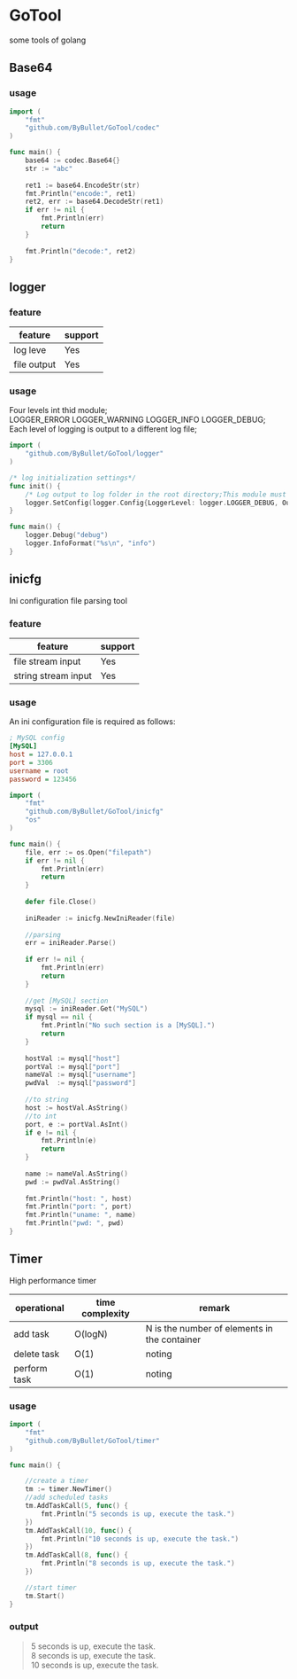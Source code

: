 # GoTool
some tools of golang

## Base64
### usage
```go
import (
    "fmt"
    "github.com/ByBullet/GoTool/codec"
)

func main() {
    base64 := codec.Base64{}
    str := "abc"
    
    ret1 := base64.EncodeStr(str)
    fmt.Println("encode:", ret1)
    ret2, err := base64.DecodeStr(ret1)
    if err != nil {
        fmt.Println(err)
        return
    }
    
    fmt.Println("decode:", ret2)
}

```

## logger
### feature
| feature |  support |   
|  ----   |  ----    | 
| log leve|  Yes     | 
|file output|Yes     |

### usage
Four levels int thid module; <br>
LOGGER_ERROR LOGGER_WARNING LOGGER_INFO LOGGER_DEBUG;<br>
Each level of logging is output to a different log file;<br>

```go
import (
	"github.com/ByBullet/GoTool/logger"
)

/* log initialization settings*/
func init() {
	/* Log output to log folder in the root directory;This module must be initialized before other modules; */
	logger.SetConfig(logger.Config{LoggerLevel: logger.LOGGER_DEBUG, OutType: logger.LOGGER_FILE, OutDir: "log"})
}

func main() {
	logger.Debug("debug")
	logger.InfoFormat("%s\n", "info")
}
```

## inicfg
Ini configuration file parsing tool
### feature
| feature             |  support |   
|        ----         |   ----   | 
| file stream input   |   Yes    | 
| string stream input |   Yes    |
### usage
An ini configuration file is required as follows:
```ini
; MySQL config
[MySQL]
host = 127.0.0.1
port = 3306
username = root
password = 123456
```
```go
import (
    "fmt"
    "github.com/ByBullet/GoTool/inicfg"
    "os"
)

func main() {
    file, err := os.Open("filepath")
    if err != nil {
        fmt.Println(err)
        return
    }
    
    defer file.Close()
    
    iniReader := inicfg.NewIniReader(file)
    
    //parsing
    err = iniReader.Parse()
    
    if err != nil {
        fmt.Println(err)
        return
    }
    
    //get [MySQL] section
    mysql := iniReader.Get("MySQL")
    if mysql == nil {
        fmt.Println("No such section is a [MySQL].")
        return
    }
    
    hostVal := mysql["host"]
    portVal := mysql["port"]
    nameVal := mysql["username"]
    pwdVal  := mysql["password"]
    
    //to string
    host := hostVal.AsString()
    //to int
    port, e := portVal.AsInt()
    if e != nil {
        fmt.Println(e)
        return
    }
    
    name := nameVal.AsString()
    pwd := pwdVal.AsString()
    
    fmt.Println("host: ", host)
    fmt.Println("port: ", port)
    fmt.Println("uname: ", name)
    fmt.Println("pwd: ", pwd)	
}
```
## Timer
High performance timer

| operational         |  time complexity |  remark |
|        ----         |   ----   | ---- |
| add task   |   O(logN)    | N is the number of elements in the container |
| delete task |   O(1)    | noting |
| perform task | O(1) | noting |

### usage
```go
import (
	"fmt"
	"github.com/ByBullet/GoTool/timer"
)

func main() {

	//create a timer
	tm := timer.NewTimer()
	//add scheduled tasks
	tm.AddTaskCall(5, func() { 
	    fmt.Println("5 seconds is up, execute the task.")
	})
	tm.AddTaskCall(10, func() {
	    fmt.Println("10 seconds is up, execute the task.")
	})
	tm.AddTaskCall(8, func() {
	    fmt.Println("8 seconds is up, execute the task.")
	})

	//start timer
	tm.Start()
}
```
### output
> 5 seconds is up, execute the task. <br>
> 8 seconds is up, execute the task. <br>
> 10 seconds is up, execute the task. <br>
